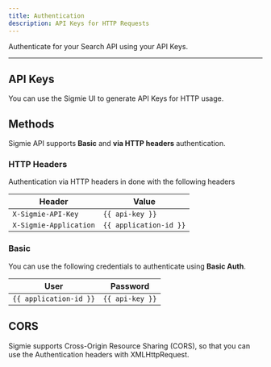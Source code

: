 ```yaml
---
title: Authentication
description: API Keys for HTTP Requests
---
```


Authenticate for your Search API using your API Keys.

---

## API Keys

You can use the Sigmie UI to generate API Keys for HTTP usage.

## Methods

Sigmie API supports **Basic** and **via HTTP headers** authentication.

### HTTP Headers

Authentication via HTTP headers in done with the following headers

| Header                 | Value                  |
| ---------------------- | ---------------------- |
| `X-Sigmie-API-Key`     | `{{ api-key }}`        |
| `X-Sigmie-Application` | `{{ application-id }}` |

### Basic

You can use the following credentials to authenticate using **Basic Auth**.

| User                   | Password        |
| ---------------------- | --------------- |
| `{{ application-id }}` | `{{ api-key }}` |

## CORS

Sigmie supports Cross-Origin Resource Sharing (CORS), so that you can use the Authentication headers with XMLHttpRequest.
